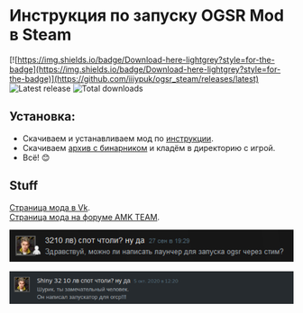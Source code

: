 # Инструкция по запуску OGSR Mod в Steam
[![https://img.shields.io/badge/Download-here-lightgrey?style=for-the-badge](https://img.shields.io/badge/Download-here-lightgrey?style=for-the-badge)](https://github.com/iiiypuk/ogsr_steam/releases/latest) ![Latest release](https://img.shields.io/github/v/release/iiiypuk/ogsr_steam?style=for-the-badge) ![Total downloads](https://img.shields.io/github/downloads/iiiypuk/ogsr_steam/total?style=for-the-badge)

## Установка:
- Скачиваем и устанавливаем мод по [инструкции](https://vk.com/ogsr_mod?w=page-9551243_48936200).
- Скачиваем [архив с бинарником](https://github.com/iiiypuk/ogsr_steam/releases/latest) и кладём в директорию с игрой.
- Всё! :blush:

## Stuff
[Страница мода в Vk](https://vk.com/ogsr_mod).  
[Страница мода на форуме AMK TEAM](https://www.amk-team.ru/forum/topic/14062-ogsr-mod/).

![Preview](https://raw.githubusercontent.com/iiiypuk/ogsr_steam/master/.assets/steam.png)

![Preview](https://raw.githubusercontent.com/iiiypuk/ogsr_steam/master/.assets/complete.png)
